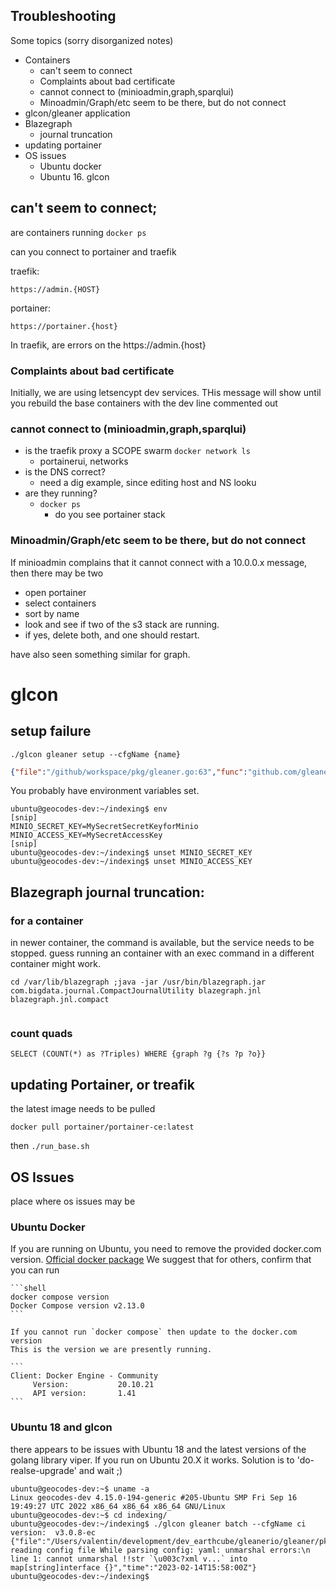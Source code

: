 ## Troubleshooting 

Some topics (sorry disorganized notes)

* Containers
    * can't seem to connect
    * Complaints about bad certificate
    * cannot connect to (minioadmin,graph,sparqlui)
    * Minoadmin/Graph/etc seem to be there, but do not connect
* glcon/gleaner application
* Blazegraph
    *   journal truncation
* updating portainer
* OS issues
    * Ubuntu docker
    * Ubuntu 16. glcon

## can't seem to connect;
are containers running
`docker ps`

can you connect to portainer and traefik

traefik: 
```
https://admin.{HOST}
```

portainer: 
```
https://portainer.{host}
```

In traefik, are  errors on the https://admin.{host}

### Complaints about bad certificate

Initially, we are using letsencypt dev services. THis message will show until you
rebuild the base containers with the dev line commented out

### cannot connect to (minioadmin,graph,sparqlui)

* is the traefik proxy a SCOPE swarm
`docker network ls`
  * portainerui, networks
* is the DNS correct?
  * need a dig example, since editing host and NS looku
* are they running?
  * `docker ps`
      * do you see portainer stack 

### Minoadmin/Graph/etc seem to be there, but do not connect
If minioadmin complains that it cannot connect with a 10.0.0.x message, then there 
may be two

* open portainer
* select containers
* sort by name
* look and see if two of the s3 stack are running.
* if yes, delete both, and one should restart.

have also seen something similar for graph.

# glcon

## setup failure 

`./glcon gleaner setup --cfgName {name}`

```json
{"file":"/github/workspace/pkg/gleaner.go:63","func":"github.com/gleanerio/gleaner/pkg.Setup","level":"error","msg":"Connection issue, make sure the minio server is running and accessible.The Access Key Id you provided does not exist in our records.","time":"2022-07-22T19:08:01Z"}
```

You probably have environment variables set.
```shell
ubuntu@geocodes-dev:~/indexing$ env
[snip]
MINIO_SECRET_KEY=MySecretSecretKeyforMinio
MINIO_ACCESS_KEY=MySecretAccessKey
[snip]
ubuntu@geocodes-dev:~/indexing$ unset MINIO_SECRET_KEY
ubuntu@geocodes-dev:~/indexing$ unset MINIO_ACCESS_KEY
```


## Blazegraph journal truncation:


### for a container
in newer container, the command is available, but the service needs to be stopped.
guess running an container with an exec command in a different container might work.

```
cd /var/lib/blazegraph ;java -jar /usr/bin/blazegraph.jar com.bigdata.journal.CompactJournalUtility blazegraph.jnl blazegraph.jnl.compact


```


### count quads 
```text
SELECT (COUNT(*) as ?Triples) WHERE {graph ?g {?s ?p ?o}}
```

## updating Portainer, or treafik

the latest image needs to be pulled

`docker pull portainer/portainer-ce:latest`

then
`./run_base.sh`

## OS Issues
place where  os issues may be 

### Ubuntu Docker
If you are running on Ubuntu, you need to remove the provided docker.com version. [Official docker package](https://docs.docker.com/engine/install/ubuntu/)
We suggest that for others, confirm that you can run

    ```shell
    docker compose version
    Docker Compose version v2.13.0
    ```

    If you cannot run `docker compose` then update to the docker.com version
    This is the version we are presently running.

    ```    
    Client: Docker Engine - Community
         Version:           20.10.21
         API version:       1.41
    ```

### Ubuntu 18 and glcon
there appears to be issues with Ubuntu 18 and the latest versions of the golang library viper.
If you run on Ubuntu 20.X it works.
Solution is to 'do-realse-upgrade' and wait ;)

```shell
ubuntu@geocodes-dev:~$ uname -a
Linux geocodes-dev 4.15.0-194-generic #205-Ubuntu SMP Fri Sep 16 19:49:27 UTC 2022 x86_64 x86_64 x86_64 GNU/Linux
ubuntu@geocodes-dev:~$ cd indexing/
ubuntu@geocodes-dev:~/indexing$ ./glcon gleaner batch --cfgName ci
version:  v3.0.8-ec
{"file":"/Users/valentin/development/dev_earthcube/gleanerio/gleaner/pkg/cli/gleaner.go:71","func":"github.com/gleanerio/gleaner/pkg/cli.initGleanerConfig","level":"fatal","msg":"error reading config file While parsing config: yaml: unmarshal errors:\n  line 1: cannot unmarshal !!str `\u003c?xml v...` into map[string]interface {}","time":"2023-02-14T15:58:00Z"}
ubuntu@geocodes-dev:~/indexing$
 ```


